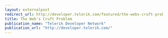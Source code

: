 ```yaml
---
layout: externalpost
redirect_url: http://developer.telerik.com/featured/the-webs-cruft-problem/
title: The Web's Cruft Problem
publication_name: "Telerik Developer Network"
publication_url: "http://developer.telerik.com/"
---
```


<!-- http://html5weekly.com/issues/196 -->
<!-- http://css-weekly.com/issue-171/ -->
<!-- http://email.jakebresnehan.com/t/ViewEmail/r/76FE5AB90EE6D7252540EF23F30FEDED/CFEBE054D5B8E97A2438807772DD75D1 -->
<!-- http://post.oreilly.com/form/oreilly/viewhtml/9z1ziu15cn56vlslcepediiijpbdvt5865t6bsq89n8?imm_mid=0d58b4&cmp=em-web-na-na-newsltr_20150722 -->
<!-- http://mobilewebweekly.co/issues/64 -->